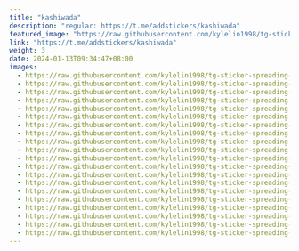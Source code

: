 ```yaml
---
title: "kashiwada"
description: "regular: https://t.me/addstickers/kashiwada"
featured_image: "https://raw.githubusercontent.com/kylelin1998/tg-sticker-spreading-worldwide-images/main/img/a6451531-37d3-47af-863c-9b0f4eba8469.jpg"
link: "https://t.me/addstickers/kashiwada"
weight: 3
date: 2024-01-13T09:34:47+08:00
images:
  - https://raw.githubusercontent.com/kylelin1998/tg-sticker-spreading-worldwide-images/main/img/a6451531-37d3-47af-863c-9b0f4eba8469.jpg
  - https://raw.githubusercontent.com/kylelin1998/tg-sticker-spreading-worldwide-images/main/img/eb903601-ea6e-4c68-bc23-faed137a42e6.jpg
  - https://raw.githubusercontent.com/kylelin1998/tg-sticker-spreading-worldwide-images/main/img/4df6a5b3-79eb-49ff-a42b-1372a5eb4549.jpg
  - https://raw.githubusercontent.com/kylelin1998/tg-sticker-spreading-worldwide-images/main/img/ee1e08c9-0817-4440-891a-a650de381694.jpg
  - https://raw.githubusercontent.com/kylelin1998/tg-sticker-spreading-worldwide-images/main/img/290f69e6-2dd3-40fb-bc05-d22155b76f0d.jpg
  - https://raw.githubusercontent.com/kylelin1998/tg-sticker-spreading-worldwide-images/main/img/c49a2207-13be-425e-a528-5874b5776b04.jpg
  - https://raw.githubusercontent.com/kylelin1998/tg-sticker-spreading-worldwide-images/main/img/4e51aaa9-d494-4cb7-9b55-b8ba15a8f3a3.jpg
  - https://raw.githubusercontent.com/kylelin1998/tg-sticker-spreading-worldwide-images/main/img/bfa1b312-3211-419e-9c69-d0713221c9aa.jpg
  - https://raw.githubusercontent.com/kylelin1998/tg-sticker-spreading-worldwide-images/main/img/8bf1ac60-4d63-4498-adab-706808d2488b.jpg
  - https://raw.githubusercontent.com/kylelin1998/tg-sticker-spreading-worldwide-images/main/img/221f6c31-39ba-49ee-834e-4d2eeb45b3ea.jpg
  - https://raw.githubusercontent.com/kylelin1998/tg-sticker-spreading-worldwide-images/main/img/4e8b8f53-9668-4f1c-84a3-9e53fe053c9e.jpg
  - https://raw.githubusercontent.com/kylelin1998/tg-sticker-spreading-worldwide-images/main/img/6e06d155-65d4-4ed1-8039-29165064b0c8.jpg
  - https://raw.githubusercontent.com/kylelin1998/tg-sticker-spreading-worldwide-images/main/img/79246701-78a3-439d-959f-107cd3f40bf7.jpg
  - https://raw.githubusercontent.com/kylelin1998/tg-sticker-spreading-worldwide-images/main/img/a8db4692-58fb-4dad-95de-0e2f82c5d52c.jpg
  - https://raw.githubusercontent.com/kylelin1998/tg-sticker-spreading-worldwide-images/main/img/f9fb6985-9e07-4518-85d1-8d9735379e6c.jpg
  - https://raw.githubusercontent.com/kylelin1998/tg-sticker-spreading-worldwide-images/main/img/64d390b9-8a93-4719-9d4c-230b358ba379.jpg
  - https://raw.githubusercontent.com/kylelin1998/tg-sticker-spreading-worldwide-images/main/img/b549b0eb-9792-4aa9-8dae-5b6e6f4c6294.jpg
  - https://raw.githubusercontent.com/kylelin1998/tg-sticker-spreading-worldwide-images/main/img/69793380-c1d3-4ec3-ba2a-0aaa383e6d0c.jpg
  - https://raw.githubusercontent.com/kylelin1998/tg-sticker-spreading-worldwide-images/main/img/0cd0bf1e-6a70-4f82-b425-542a0fc75f3d.jpg
  - https://raw.githubusercontent.com/kylelin1998/tg-sticker-spreading-worldwide-images/main/img/8f21cdae-d586-4e75-8348-24009d864f86.jpg
---
```

